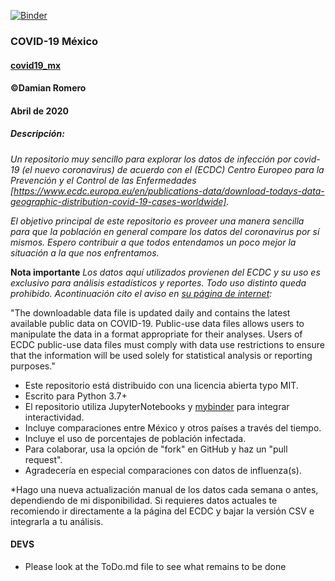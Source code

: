 [![Binder](https://mybinder.org/badge_logo.svg)](https://mybinder.org/v2/gh/damian-romero/covid19_mx/924d8de24975961391a27980c373c3ddf710e872?filepath=https%3A%2F%2Fgithub.com%2Fdamian-romero%2Fcovid19_mx%2Fblob%2Fmaster%2Fcovid%2Fcovid19mx_notebook.ipynb)

### COVID-19 México
#### [covid19_mx](https://github.com/damian-romero/covid19_mx)
#### ©Damian Romero
#### Abril de 2020

##### Descripción:

*Un repositorio muy sencillo para explorar los datos de infección por covid-19 (el nuevo coronavirus) de acuerdo con el (ECDC) Centro Europeo para la Prevención y el Control de las Enfermedades [https://www.ecdc.europa.eu/en/publications-data/download-todays-data-geographic-distribution-covid-19-cases-worldwide].*

*El objetivo principal de este repositorio es proveer una manera sencilla para que la población en general compare los datos del coronavirus por sí mismos. Espero contribuir a que todos entendamos un poco mejor la situación a la que nos enfrentamos.*

**Nota importante**
*Los datos aquí utilizados provienen del ECDC y su uso es exclusivo para análisis estadísticos y reportes. Todo uso distinto queda prohibido. Acontinuación cito el aviso en [su página de internet]([https://www.ecdc.europa.eu/en/publications-data/download-todays-data-geographic-distribution-covid-19-cases-worldwide]):*

"The downloadable data file is updated daily and contains the latest available public data on COVID-19. Public-use data files allows users to manipulate the data in a format appropriate for their analyses. Users of ECDC public-use data files must comply with data use restrictions to ensure that the information will be used solely for statistical analysis or reporting purposes."

- Este repositorio está distribuido con una licencia abierta typo MIT.
- Escrito para Python 3.7+
- El repositorio utiliza JupyterNotebooks y [mybinder](https://mybinder.org/) para integrar interactividad.
- Incluye comparaciones entre México y otros países a través del tiempo.
- Incluye el uso de porcentajes de población infectada.
- Para colaborar, usa la opción de "fork" en GitHub y haz un "pull request".
- Agradecería en especial comparaciones con datos de influenza(s).

*Hago una nueva actualización manual de los datos cada semana o antes, dependiendo de mi disponibilidad. Si requieres datos actuales te recomiendo ir directamente a la página del ECDC y bajar la versión CSV e integrarla a tu análisis.


#### DEVS
- Please look at the ToDo.md file to see what remains to be done
